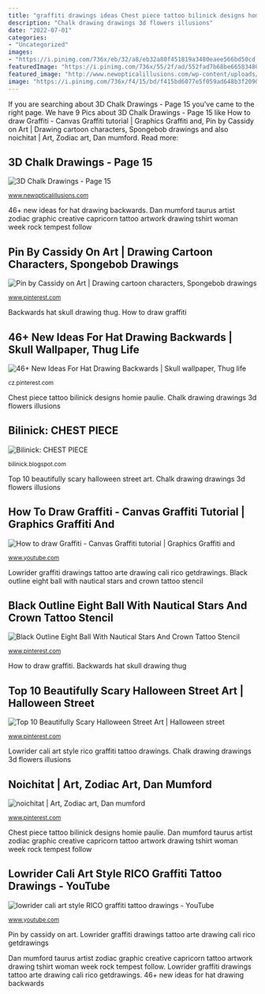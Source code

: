 ```yaml
---
title: "graffiti drawings ideas Chest piece tattoo bilinick designs homie paulie"
description: "Chalk drawing drawings 3d flowers illusions"
date: "2022-07-01"
categories:
- "Uncategorized"
images:
- "https://i.pinimg.com/736x/eb/32/a8/eb32a80f451819a3480eaee566bd50cd.jpg"
featuredImage: "https://i.pinimg.com/736x/55/2f/ad/552fad7b68be66583480b10755862039--taurus-art-taurus-drawing.jpg"
featured_image: "http://www.newopticalillusions.com/wp-content/uploads/2017/07/Flowers-Chalk-Drawing.jpg"
image: "https://i.pinimg.com/736x/f4/15/bd/f415bd6077e5f059ad648b3f20907d75.jpg"
---
```


If you are searching about 3D Chalk Drawings - Page 15 you've came to the right page. We have 9 Pics about 3D Chalk Drawings - Page 15 like How to draw Graffiti - Canvas Graffiti tutorial | Graphics Graffiti and, Pin by Cassidy on Art | Drawing cartoon characters, Spongebob drawings and also noichitat | Art, Zodiac art, Dan mumford. Read more:

## 3D Chalk Drawings - Page 15

![3D Chalk Drawings - Page 15](http://www.newopticalillusions.com/wp-content/uploads/2017/07/Flowers-Chalk-Drawing.jpg "3d chalk drawings")

<small>www.newopticalillusions.com</small>

46+ new ideas for hat drawing backwards. Dan mumford taurus artist zodiac graphic creative capricorn tattoo artwork drawing tshirt woman week rock tempest follow

## Pin By Cassidy On Art | Drawing Cartoon Characters, Spongebob Drawings

![Pin by Cassidy on Art | Drawing cartoon characters, Spongebob drawings](https://i.pinimg.com/736x/eb/32/a8/eb32a80f451819a3480eaee566bd50cd.jpg "Lowrider cali art style rico graffiti tattoo drawings")

<small>www.pinterest.com</small>

Backwards hat skull drawing thug. How to draw graffiti

## 46+ New Ideas For Hat Drawing Backwards | Skull Wallpaper, Thug Life

![46+ New Ideas For Hat Drawing Backwards | Skull wallpaper, Thug life](https://i.pinimg.com/736x/f4/15/bd/f415bd6077e5f059ad648b3f20907d75.jpg "How to draw graffiti")

<small>cz.pinterest.com</small>

Chest piece tattoo bilinick designs homie paulie. Chalk drawing drawings 3d flowers illusions

## Bilinick: CHEST PIECE

![Bilinick: CHEST PIECE](https://3.bp.blogspot.com/-k2EiTYz4ygI/TWxlDhfyQ2I/AAAAAAAAEGw/-Y-4cXjFaqU/s1600/paulie.jpg "Top 10 beautifully scary halloween street art")

<small>bilinick.blogspot.com</small>

Top 10 beautifully scary halloween street art. Chalk drawing drawings 3d flowers illusions

## How To Draw Graffiti - Canvas Graffiti Tutorial | Graphics Graffiti And

![How to draw Graffiti - Canvas Graffiti tutorial | Graphics Graffiti and](https://i.ytimg.com/vi/DkJAZ3LIOWs/maxresdefault.jpg "How to draw graffiti")

<small>www.youtube.com</small>

Lowrider graffiti drawings tattoo arte drawing cali rico getdrawings. Black outline eight ball with nautical stars and crown tattoo stencil

## Black Outline Eight Ball With Nautical Stars And Crown Tattoo Stencil

![Black Outline Eight Ball With Nautical Stars And Crown Tattoo Stencil](https://i.pinimg.com/736x/1a/c3/a5/1ac3a5247d8d62ebd05bfcc217985801.jpg "Canvas graffiti draw")

<small>www.pinterest.com</small>

How to draw graffiti. Backwards hat skull drawing thug

## Top 10 Beautifully Scary Halloween Street Art | Halloween Street

![Top 10 Beautifully Scary Halloween Street Art | Halloween street](https://i.pinimg.com/736x/e4/e5/35/e4e535b5444ec73fae9b61dfcefda102.jpg "Black outline eight ball with nautical stars and crown tattoo stencil")

<small>www.pinterest.com</small>

Lowrider cali art style rico graffiti tattoo drawings. Chalk drawing drawings 3d flowers illusions

## Noichitat | Art, Zodiac Art, Dan Mumford

![noichitat | Art, Zodiac art, Dan mumford](https://i.pinimg.com/736x/55/2f/ad/552fad7b68be66583480b10755862039--taurus-art-taurus-drawing.jpg "3d chalk drawings")

<small>www.pinterest.com</small>

Chest piece tattoo bilinick designs homie paulie. Dan mumford taurus artist zodiac graphic creative capricorn tattoo artwork drawing tshirt woman week rock tempest follow

## Lowrider Cali Art Style RICO Graffiti Tattoo Drawings - YouTube

![lowrider cali art style RICO graffiti tattoo drawings - YouTube](http://i.ytimg.com/vi/bvJqkwWBsKc/maxresdefault.jpg "3d chalk drawings")

<small>www.youtube.com</small>

Pin by cassidy on art. Lowrider graffiti drawings tattoo arte drawing cali rico getdrawings

Dan mumford taurus artist zodiac graphic creative capricorn tattoo artwork drawing tshirt woman week rock tempest follow. Lowrider graffiti drawings tattoo arte drawing cali rico getdrawings. 46+ new ideas for hat drawing backwards
